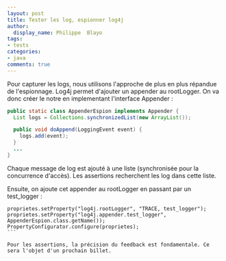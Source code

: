 ```yaml
---
layout: post
title: Tester les log, espionner log4j
author:
  display_name: Philippe  Blayo
tags:
- tests
categories:
- java
comments: true
---
```


Pour capturer les logs, nous utilisons l'approche de plus en plus répandue de l'espionnage. Log4j permet d'ajouter un appender au rootLogger. On va donc créer le notre en implementant l'interface Appender :

````java
public static class AppenderEspion implements Appender {
  List logs = Collections.synchronizedList(new ArrayList());

  public void doAppend(LoggingEvent event) {
    logs.add(event);
  }
  ...
}
````

Chaque message de log est ajouté à une liste (synchronisée pour la concurrence d'accès).
Les assertions recherchent les log dans cette liste.

Ensuite, on ajoute cet appender au rootLogger en passant par un test_logger :

````
proprietes.setProperty("log4j.rootLogger", "TRACE, test_logger");
proprietes.setProperty("log4j.appender.test_logger", AppenderEspion.class.getName());
PropertyConfigurator.configure(proprietes);
```

Pour les assertions, la précision du feedback est fondamentale. Ce sera l'objet d'un prochain billet.

